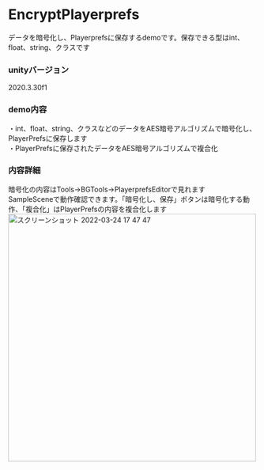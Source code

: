 # EncryptPlayerprefs
データを暗号化し、Playerprefsに保存するdemoです。保存できる型はint、float、string、クラスです  
### unityバージョン
2020.3.30f1  
### demo内容
・int、float、string、クラスなどのデータをAES暗号アルゴリズムで暗号化し、PlayerPrefsに保存します  
・PlayerPrefsに保存されたデータをAES暗号アルゴリズムで複合化  
### 内容詳細
暗号化の内容はTools->BGTools->PlayerprefsEditorで見れます  
SampleSceneで動作確認できます。「暗号化し、保存」ボタンは暗号化する動作、「複合化」はPlayerPrefsの内容を複合化します  
<img width="501" alt="スクリーンショット 2022-03-24 17 47 47" src="https://user-images.githubusercontent.com/59904787/159878018-1ca1ff7b-aeea-4545-b86c-805b1194b606.png">
